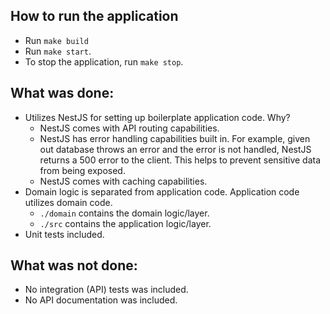 ## How to run the application

- Run `make build`
- Run `make start`.
- To stop the application, run `make stop`.

## What was done:

- Utilizes NestJS for setting up boilerplate application code. Why?
  - NestJS comes with API routing capabilities.
  - NestJS has error handling capabilities built in. For example, given out database throws an error and the error is not handled, NestJS returns a 500 error to the client. This helps to prevent sensitive data from being exposed.
  - NestJS comes with caching capabilities.
- Domain logic is separated from application code. Application code utilizes domain code.
  - `./domain` contains the domain logic/layer.
  - `./src` contains the application logic/layer.
- Unit tests included.

## What was not done:

- No integration (API) tests was included.
- No API documentation was included.
